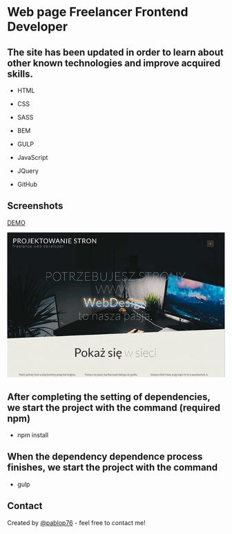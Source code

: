# Web page Freelancer Frontend Developer

## The site has been updated in order to learn about other known technologies and improve acquired skills.
 * HTML
 
 * CSS

 * SASS
 
 * BEM
 
 * GULP
 
 * JavaScript
 
 * JQuery
 
 * GitHub
 
## Screenshots

 [DEMO](http://www.web-service.com.pl/)
 
 ![image](./dist/images/web-service.jpg)
  
## After completing the setting of dependencies, we start the project with the command (required npm)
 * npm install
   
## When the dependency dependence process finishes, we start the project with the command
 * gulp
   
## Contact
 Created by [@pablop76](http://www.web-service.com.pl/) - feel free to contact me!
  

 
